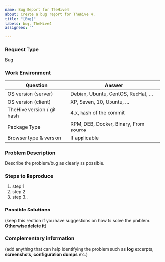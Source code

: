 ```yaml
---
name: Bug Report for TheHive4
about: Create a bug report for TheHive 4.
title: "[Bug]"
labels: bug, TheHive4
assignees: ''

---
```


### Request Type
Bug

### Work Environment

| Question                   | Answer                                |
| -------------------------- | ------------------------------------- |
| OS version (server)        | Debian, Ubuntu, CentOS, RedHat, ...   |
| OS version (client)        | XP, Seven, 10, Ubuntu, ...            |
| TheHive version / git hash | 4.x, hash of the commit               |
| Package Type               | RPM, DEB, Docker, Binary, From source |
| Browser type & version     | If applicable                         |


### Problem Description
Describe the problem/bug as clearly as possible.

### Steps to Reproduce
1. step 1
1. step 2
1. step 3...

### Possible Solutions
(keep this section if you have suggestions on how to solve the problem. **Otherwise delete it**)

### Complementary information
(add anything that can help identifying the problem such as **log** excerpts, **screenshots**, **configuration dumps** etc.)